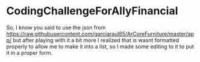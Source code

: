 # CodingChallengeForAllyFinancial

So, I know you said to use the json from https://raw.githubusercontent.com/garciaraul85/ArCoreFurniture/master/app/ but after playing with it a bit more I realized that is wasnt formatted properly to allow me to make it into a list, so I made some editing to it to put it in a proper form.
